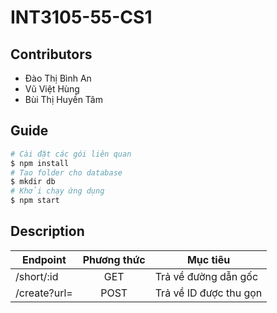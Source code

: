 # INT3105-55-CS1
## Contributors
- Đào Thị Bình An
- Vũ Việt Hùng 
- Bùi Thị Huyền Tâm
## Guide
```sh
# Cài đặt các gói liên quan
$ npm install
# Tạo folder cho database
$ mkdir db
# Khởi chạy ứng dụng
$ npm start
```

## Description
| Endpoint | Phương thức | Mục tiêu
|--|:--:|--|
| /short/:id | GET | Trả về đường dẫn gốc
| /create?url= | POST | Trả về ID được thu gọn

